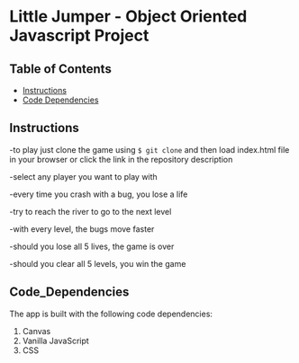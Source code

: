 # Little Jumper - Object Oriented Javascript Project

## Table of Contents

* [Instructions](#instructions)
* [Code Dependencies](#code_dependencies)

## Instructions

-to play just clone the game using ```$ git clone``` and then load index.html file in your browser or click the link in the repository description

-select any player you want to play with

-every time you crash with a bug, you lose a life

-try to reach the river to go to the next level

-with every level, the bugs move faster

-should you lose all 5 lives, the game is over

-should you clear all 5 levels, you win the game

## Code_Dependencies

The app is built with the following code dependencies:

1. Canvas
2. Vanilla JavaScript
3. CSS
